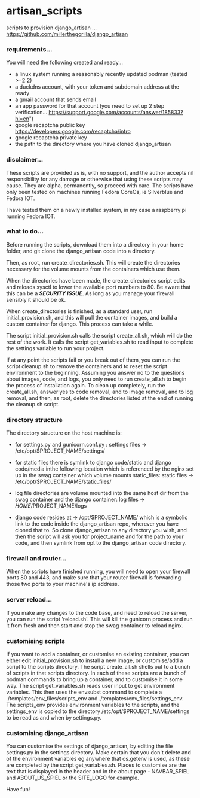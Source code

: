 # artisan_scripts
scripts to provision django_artisan ... https://github.com/millerthegorilla/django_artisan

### requirements...

You will need the following created and ready...
* a linux system running a reasonably recently updated podman (tested >=2.2)
* a duckdns account, with your token and subdomain address at the ready
* a gmail account that sends email
* an app password for that account (you need to set up 2 step verification... https://support.google.com/accounts/answer/185833?hl=en")
* google recaptcha public key   https://developers.google.com/recaptcha/intro
* google recaptcha private key
* the path to the directory where you have cloned django_artisan

### disclaimer...

These scripts are provided as is, with no support, and the author accepts nil responsibility for any damage or otherwise that using these scripts may cause.  They are alpha, permanently, so proceed with care.  The scripts have only been tested on machines running Fedora CoreOs, ie Silverblue and Fedora IOT.

I have tested them on a newly installed system, in my case a raspberry pi running Fedora IOT.

### what to do...

Before running the scripts, download them into a directory in your home folder, and git clone the django_artisan code into a directory.

Then, as root, run create_directories.sh.  This will create the directories necessary for the volume mounts from the containers which use them.

When the directories have been made, the create_directories script edits and reloads sysctl to lower the available port numbers to 80.  Be aware that this can be a ***SECURITY ISSUE***.  As long as you manage your firewall sensibly it should be ok.

When create_directories is finished, as a standard user, run initial_provision.sh, and this will pull the container images, and build a custom container for django.  This process can take a while.

The script initial_provision.sh calls the script create_all.sh, which will do the rest of the work.  It calls the script get_variables.sh to read input to complete the settings variable to run your project.

If at any point the scripts fail or you break out of them, you can run the script cleanup.sh to remove the containers and to reset the script environment to the beginning.
Assuming you answer no to the questions about images, code, and logs, you only need to run create_all.sh to begin the process of installation again.
To clean up completely, run the create_all.sh, answer yes to code removal, and to image removal, and to log removal, and then, as root, delete the directories listed at the end of running the cleanup.sh script.

### directory structure 

The directory structure on the host machine is:

* for settings.py and gunicorn.conf.py :
    settings files -> /etc/opt/$PROJECT_NAME/settings/
* for static files there is symlink to django code/static and django code/media inthe following location which is referenced by the nginx set up in the swag container which volume mounts static_files:
    static files -> /etc/opt/$PROJECT_NAME/static_files/
    
* log file directories are volume mounted into the same host dir from the swag container and the django container:
    log files -> $HOME/$PROJECT_NAME/logs

* django code resides at -> /opt/$PROJECT_NAME/ which is a symbolic link to the code inside the django_artisan repo, wherever you have cloned that to.  So clone django_artisan to any directory you wish, and then the script will ask you for project_name and for the path to your code, and then symlink from opt to the django_artisan code directory.

### firewall and router...

When the scripts have finished running, you will need to open your firewall ports 80 and 443, and make sure that your router firewall is forwarding those two ports to your machine's ip address.

### server reload...

If you make any changes to the code base, and need to reload the server, you can run the script 'reload.sh'.  This will kill the gunicorn process and run it from fresh and then start and stop the swag container to reload nginx.

### customising scripts

If you want to add a container, or customise an existing container, you can either edit initial_provision.sh to install a new image, or customise/add a script to the scripts directory.
The script create_all.sh shells out to a bunch of scripts in that scripts directory.  In each of these scripts are a bunch of podman commands to bring up a container, and to customise it in some way.
The script get_variables.sh reads user input to get environment variables.  This then uses the envsubst command to complete a ./templates/env_files/scripts_env and ./templates/env_files/settings_env.
The scripts_env provides environment variables to the scripts, and the settings_env is copied to the directory /etc/opt/$PROJECT_NAME/settings to be read as and when by settings.py.

### customising django_artisan

You can customise the settings of django_artisan, by editing the file settings.py in the settings directory.  Make certain that you don't delete and of the environment variables eg anywhere that os.getenv is used, as these are completed by the script get_variables.sh.   Places to customise are the text that is displayed in the header and in the about page - NAVBAR_SPIEL and ABOUT_US_SPIEL or the SITE_LOGO for example.

Have fun!
